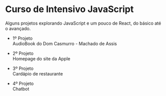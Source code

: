 # Curso de Intensivo JavaScript

Alguns projetos explorando JavaScript e um pouco de React, do básico até o avançado. 

- 1º Projeto<br>
AudioBook do Dom Casmurro - Machado de Assis

- 2º Projeto<br>
Homepage do site da Apple

- 3º Projeto<br>
Cardápio de restaurante

- 4º Projeto<br>
Chatbot
